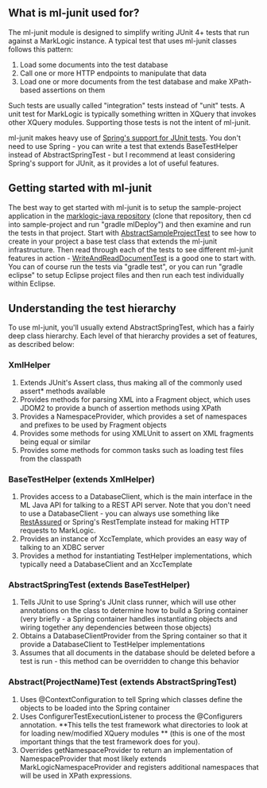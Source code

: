 ## What is ml-junit used for?

The ml-junit module is designed to simplify writing JUnit 4+ tests that run against a MarkLogic instance. A typical test 
that uses ml-junit classes follows this pattern:

1. Load some documents into the test database
1. Call one or more HTTP endpoints to manipulate that data
1. Load one or more documents from the test database and make XPath-based assertions on them

Such tests are usually called "integration" tests instead of "unit" tests. A unit test for MarkLogic is typically 
something written in XQuery that invokes other XQuery modules. Supporting those tests is not the intent of ml-junit. 

ml-junit makes heavy use of [Spring's support for JUnit tests](http://docs.spring.io/spring/docs/current/spring-framework-reference/htmlsingle/#testcontext-framework). You don't need to use Spring - you can write a test that extends BaseTestHelper instead of AbstractSpringTest - but I recommend at least considering Spring's support for JUnit, as it provides a lot of useful features. 

## Getting started with ml-junit

The best way to get started with ml-junit is to setup the sample-project application in 
the [marklogic-java repository](https://github.com/rjrudin/marklogic-java) (clone that repository, then cd into sample-project and run "gradle mlDeploy") and 
then examine and run the tests in that project. Start 
with [AbstractSampleProjectTest](https://github.com/rjrudin/marklogic-java/blob/master/sample-project/src/test/java/sample/AbstractSampleProjectTest.java) to see how to create in your 
project a base test class that extends the ml-junit infrastructure. Then read through each of the tests 
to see different ml-junit features in action - [WriteAndReadDocumentTest](https://github.com/rjrudin/marklogic-java/blob/master/sample-project/src/test/java/sample/WriteAndReadDocumentTest.java) is a good one to start with. 
You can of course run the tests via "gradle test", or you can run "gradle eclipse" to setup Eclipse project 
files and then run each test individually within Eclipse.

## Understanding the test hierarchy

To use ml-junit, you'll usually extend AbstractSpringTest, which has a fairly deep class hierarchy. Each level of 
that hierarchy provides a set of features, as described below:

### XmlHelper

1. Extends JUnit's Assert class, thus making all of the commonly used assert* methods available
1. Provides methods for parsing XML into a Fragment object, which uses JDOM2 to provide a bunch of assertion methods using XPath
1. Provides a NamespaceProvider, which provides a set of namespaces and prefixes to be used by Fragment objects
1. Provides some methods for using XMLUnit to assert on XML fragments being equal or similar
1. Provides some methods for common tasks such as loading test files from the classpath

### BaseTestHelper (extends XmlHelper)

1. Provides access to a DatabaseClient, which is the main interface in the ML Java API for talking to a REST API server. 
Note that you don't need to use a DatabaseClient - you can always use something 
like [RestAssured](https://code.google.com/p/rest-assured/) or Spring's RestTemplate instead for 
making HTTP requests to MarkLogic. 
1. Provides an instance of XccTemplate, which provides an easy way of talking to an XDBC server
1. Provides a method for instantiating TestHelper implementations, which typically need a DatabaseClient and an XccTemplate

### AbstractSpringTest (extends BaseTestHelper)

1. Tells JUnit to use Spring's JUnit class runner, which will use other annotations on the class to determine 
how to build a Spring container (very briefly - a Spring container handles instantiating objects and 
wiring together any dependencies between those objects)
1. Obtains a DatabaseClientProvider from the Spring container so that it provide a DatabaseClient to 
TestHelper implementations
1. Assumes that all documents in the database should be deleted before a test is run - this method can 
be overridden to change this behavior

### Abstract(ProjectName)Test (extends AbstractSpringTest)

1. Uses @ContextConfiguration to tell Spring which classes define the objects to be loaded into the Spring container
1. Uses ConfigurerTestExecutionListener to process the @Configurers annotation. **This tells the test framework 
what directories to look at for loading new/modified XQuery modules ** (this is one of the most important things 
that the test framework does for you). 
1. Overrides getNamespaceProvider to return an implementation of NamespaceProvider that most likely 
extends MarkLogicNamespaceProvider and registers additional namespaces that will be used in XPath expressions. 

